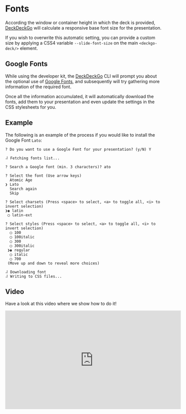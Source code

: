 # Fonts

According the window or container height in which the deck is provided, [DeckDeckGo] will calculate a responsive base font size for the presentation.

If you wish to overwrite this automatic setting, you can provide a custom size by applying a CSS4 variable `--slide-font-size` on the main `<deckgo-deck/>` element.

## Google Fonts

While using the developer kit, the [DeckDeckGo] CLI will prompt you about the optional use of [Google Fonts](https://fonts.google.com), and subsequently will try gathering more information of the required font.

Once all the information accumulated, it will automatically download the fonts, add them to your presentation and even update the settings in the CSS stylesheets for you.

## Example

The following is an example of the process if you would like to install the Google Font `Lato`:

```
? Do you want to use a Google Font for your presentation? (y/N) Y

⠼ Fetching fonts list...

? Search a Google font (min. 3 characters)? ato

? Select the font (Use arrow keys)
  Atomic Age
❯ Lato
  Search again
  Skip

? Select charsets (Press <space> to select, <a> to toggle all, <i> to invert selection)
❯◉ latin
 ◯ latin-ext

? Select styles (Press <space> to select, <a> to toggle all, <i> to invert selection)
  ◯ 100
  ◯ 100italic
  ◯ 300
  ◯ 300italic
 ❯◉ regular
  ◯ italic
  ◯ 700
 (Move up and down to reveal more choices)

⠼ Downloading font
⠼ Writing to CSS files...

```

## Video

Have a look at this video where we show how to do it!

<iframe width="560" height="315" src="https://www.youtube.com/embed/S6qL7JbxJ70" frameborder="0"></iframe>

[deckdeckgo]: https://deckdeckgo.com
